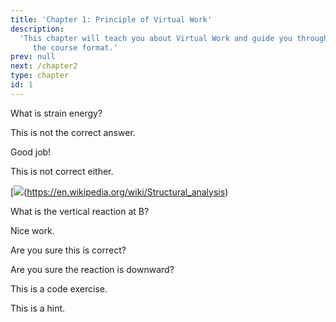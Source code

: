 ```yaml
---
title: 'Chapter 1: Principle of Virtual Work'
description:
  'This chapter will teach you about Virtual Work and guide you through
     the course format.'
prev: null
next: /chapter2
type: chapter
id: 1
---
```


<exercise id="1" title="Introduction" type="slides">

<slides source="chapter1_01_introduction">
</slides>

</exercise>

<exercise id="2" title="Strain Energy">

What is strain energy?

<choice>
<opt text="The stress in a beam due to external pressure">

This is not the correct answer.

</opt>

<opt text="The energy stored in a structure that is deformed under a load" correct="true">

Good job!

</opt>

<opt text="The length of elongation of a rod under a dynamic load">

This is not correct either.

</opt>
</choice>

</exercise>

<exercise id="3" title="Member Force">

[![](https://upload.wikimedia.org/wikipedia/commons/thumb/3/3c/Truss_Structure_Analysis%2C_Full_Figure2.jpg/638px-Truss_Structure_Analysis%2C_Full_Figure2.jpg)(https://en.wikipedia.org/wiki/Structural_analysis)

What is the vertical reaction at B?

<choice>
<opt text="+5kN" correct="true">

Nice work.

</opt>

<opt text="+10kN">

Are you sure this is correct?

</opt>

<opt text="-5kN (tension)">

Are you sure the reaction is downward?

</opt>
</choice>

</exercise>


<exercise id="4" title="Code Exercise">

This is a code exercise. 


<codeblock id="01_03">

This is a hint.

</codeblock>

</exercise>
